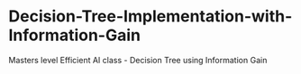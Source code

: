 # Decision-Tree-Implementation-with-Information-Gain
Masters level Efficient AI class - Decision Tree using Information Gain

